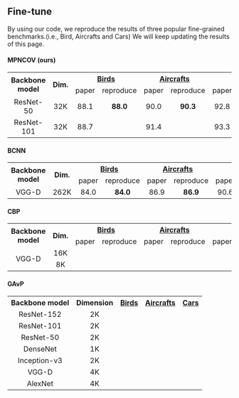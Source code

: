 ## Fine-tune

By using our code, we reproduce the results of three popular fine-grained benchmarks.(i.e., Bird, Aircrafts and Cars) We will keep updating the results of this page.
#### MPNCOV (ours)
<table>
     <tr>
         <th rowspan="2" style="text-align:center;">Backbone model</th>
         <th rowspan="2" style="text-align:center;">Dim.</th>
         <th colspan="2" style="text-align:center;"><a href="http://www.vision.caltech.edu/visipedia/CUB-200-2011.html">Birds</a></th>
         <th colspan="2" style="text-align:center;"><a href="http://ai.stanford.edu/~jkrause/cars/car_dataset.html">Aircrafts</a></th>
         <th colspan="2" style="text-align:center;"><a href="http://www.robots.ox.ac.uk/~vgg/data/oid/">Cars</a></th>
     </tr>
     <tr>
         <td> paper </td>
         <td> reproduce</td>
         <td> paper </td>
         <td> reproduce</td>
         <td> paper </td>
         <td> reproduce</td>
     </tr>
     <tr>
         <td style="text-align:center;">ResNet-50</td>
         <td style="text-align:center;">32K</td>
         <td style="text-align:center;">88.1</td>
         <td style="text-align:center;"><b>88.0</b></td>
         <td style="text-align:center;">90.0</td>
         <td style="text-align:center;"><b>90.3</b></td>
         <td style="text-align:center;">92.8</td>
         <td style="text-align:center;"><b>92.3</b></td>
     </tr>
     <tr>
         <td style="text-align:center;">ResNet-101</td>
         <td style="text-align:center;">32K</td>
         <td style="text-align:center;">88.7</td>
         <td style="text-align:center;"></td>
         <td style="text-align:center;">91.4</td>
         <td style="text-align:center;"></td>
         <td style="text-align:center;">93.3</td>
         <td style="text-align:center;"></td>
     </tr>
</table>

#### BCNN
<table>
      <tr>
          <th rowspan="2" style="text-align:center;">Backbone model</th>
          <th rowspan="2" style="text-align:center;">Dim.</th>
          <th colspan="2" style="text-align:center;"><a href="http://www.vision.caltech.edu/visipedia/CUB-200-2011.html">Birds</a></th>
          <th colspan="2" style="text-align:center;"><a href="http://ai.stanford.edu/~jkrause/cars/car_dataset.html">Aircrafts</a></th>
          <th colspan="2" style="text-align:center;"><a href="http://www.robots.ox.ac.uk/~vgg/data/oid/">Cars</a></th>
      </tr>
      <tr>
          <td> paper </td>
          <td> reproduce</td>
          <td> paper </td>
          <td> reproduce</td>
          <td> paper </td>
          <td> reproduce</td>
      </tr>
     <tr>
         <td rowspan="2" style="text-align:center;">VGG-D</td>
         <td style="text-align:center;">262K</td>
         <td style="text-align:center;">84.0</td>
         <td style="text-align:center;"><b>84.0</b></td>
         <td style="text-align:center;">86.9</td>
         <td style="text-align:center;"><b>86.9</b></td>
         <td style="text-align:center;">90.6</td>
         <td style="text-align:center;"><b>88.3</b></td>
     </tr>
     </tr>
</table>

#### CBP
<table>
      <tr>
          <th rowspan="2" style="text-align:center;">Backbone model</th>
          <th rowspan="2" style="text-align:center;">Dim.</th>
          <th colspan="2" style="text-align:center;"><a href="http://www.vision.caltech.edu/visipedia/CUB-200-2011.html">Birds</a></th>
          <th colspan="2" style="text-align:center;"><a href="http://ai.stanford.edu/~jkrause/cars/car_dataset.html">Aircrafts</a></th>
          <th colspan="2" style="text-align:center;"><a href="http://www.robots.ox.ac.uk/~vgg/data/oid/">Cars</a></th>
      </tr>
      <tr>
          <td> paper </td>
          <td> reproduce</td>
          <td> paper </td>
          <td> reproduce</td>
          <td> paper </td>
          <td> reproduce</td>
      </tr>
     <tr>
         <td rowspan="2" style="text-align:center;">VGG-D</td>
         <td style="text-align:center;">16K</td>
         <td style="text-align:center;"><b> </b></td>
         <td style="text-align:center;"><b> </b></td>
         <td style="text-align:center;"><b> </b></td>
         <td style="text-align:center;"><b> </b></td>
         <td style="text-align:center;"><b> </b></td>
         <td style="text-align:center;"><b> </b></td>
     </tr>
     <tr>
         <td style="text-align:center;">8K</td>
         <td style="text-align:center;"> </td>
         <td style="text-align:center;"> </td>
         <td style="text-align:center;"> </td>
         <td style="text-align:center;"> </td>
         <td style="text-align:center;"> </td>
         <td style="text-align:center;"> </td>
     </tr>
     </tr>
</table>

#### GAvP
<table>
     <tr>
         <th style="text-align:center;">Backbone model</th>
         <th style="text-align:center;">Dimension</th>
         <th style="text-align:center;"><a href="http://www.vision.caltech.edu/visipedia/CUB-200-2011.html">Birds</a></th>
         <th style="text-align:center;"><a href="http://ai.stanford.edu/~jkrause/cars/car_dataset.html">Aircrafts</a></th>
         <th style="text-align:center;"><a href="http://www.robots.ox.ac.uk/~vgg/data/oid/">Cars</a></th>
     </tr>
     <tr>
         <td style="text-align:center;">ResNet-152</td>
         <td style="text-align:center;">2K</td>
         <td style="text-align:center;"><b> </b></td>
         <td style="text-align:center;"><b> </b></td>
         <td style="text-align:center;"><b> </b></td>
     </tr>
     <tr>
         <td style="text-align:center;">ResNet-101</td>
         <td style="text-align:center;">2K</td>
         <td style="text-align:center;"> </td>
         <td style="text-align:center;"> </td>
         <td style="text-align:center;"> </td>
     </tr>
     <tr>
         <td style="text-align:center;">ResNet-50</td>
         <td style="text-align:center;">2K</td>
         <td style="text-align:center;"> </td>
         <td style="text-align:center;"> </td>
         <td style="text-align:center;"> </td>
     </tr>
     <tr>
         <td style="text-align:center;">DenseNet</td>
         <td style="text-align:center;">1K</td>
         <td style="text-align:center;"> </td>
         <td style="text-align:center;"> </td>
         <td style="text-align:center;"> </td>
     </tr>
     <tr>
         <td style="text-align:center;">Inception-v3</td>
         <td style="text-align:center;">2K</td>
         <td style="text-align:center;"> </td>
         <td style="text-align:center;"> </td>
         <td style="text-align:center;"> </td>
     </tr>
     <tr>
         <td style="text-align:center;">VGG-D</td>
         <td style="text-align:center;">4K</td>
         <td style="text-align:center;"> </td>
         <td style="text-align:center;"> </td>
         <td style="text-align:center;"> </td>
     </tr>
     <tr>
         <td style="text-align:center;">AlexNet</td>
         <td style="text-align:center;">4K</td>
         <td style="text-align:center;"> </td>
         <td style="text-align:center;"> </td>
         <td style="text-align:center;"> </td>
     </tr>
</table>
